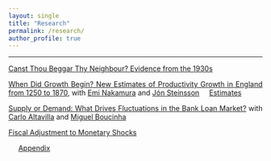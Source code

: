 ```yaml
---
layout: single
title: "Research"
permalink: /research/
author_profile: true
---
```

---
  
<p style='text-align: justify;'><a href='https://paul-bouscasse.github.io/files/bouscasse_jmp.pdf'>Canst Thou Beggar Thy Neighbour? Evidence from the 1930s</a></p>

<p style='text-align: justify;'><a href='https://paul-bouscasse.github.io/files/bns_malthus.pdf'>When Did Growth Begin? New Estimates of Productivity Growth in England from 1250 to 1870</a>, with <a href='https://eml.berkeley.edu/~enakamura'>Emi Nakamura</a> and <a href='https://eml.berkeley.edu/~jsteinsson'>Jón Steinsson</a>
&nbsp;&nbsp;&nbsp;&nbsp;<a href='https://paul-bouscasse.github.io/files/malthus_estimates.xlsx'>Estimates</a></p>

<p style='text-align: justify;'><a href='https://paul-bouscasse.github.io/files/abb_supply_demand.pdf'>Supply or Demand: What Drives Fluctuations in the Bank Loan Market?</a> with <a href='https://sites.google.com/view/carlo-altavilla/home'>Carlo Altavilla</a> and <a href='https://www.ecb.europa.eu/pub/research/authors/profiles/miguel-boucinha.en.html'>Miguel Boucinha</a></p>

<p style='text-align: justify;'><a href='https://paul-bouscasse.github.io/files/bouscasse_fiscal.pdf'>Fiscal Adjustment to Monetary Shocks</a></p>
<p>&nbsp;&nbsp;&nbsp;&nbsp; <a href='https://paul-bouscasse.github.io/files/bouscasse_fiscal_appendix.pdf'>Appendix</a></p>

